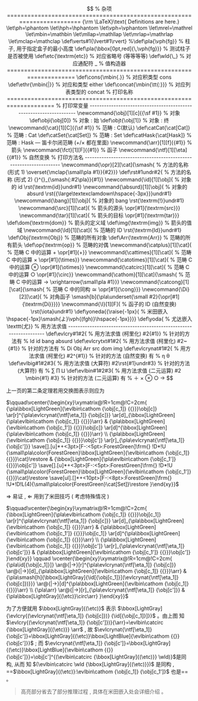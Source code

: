 $$
% 杂项 ========================================================================
{\rm \LaTeX}\text{ Definitions are here.}
\let\ph=\phantom
\let\hph=\hphantom
\let\vph=\vphantom
\let\mrel=\mathrel
\let\mbin=\mathbin
\let\mllap=\mathllap
\let\mrlap=\mathrlap
\let\mclap=\mathclap
\def\verts#1{\lvert#1\rvert}
%\def\pla{\vph{fg}}                              % 柱子, 用于指定盒子的最小高度
\def\pla{\bbox[0pt,red]{\,\vph{fg}}}            % 测试柱子是否被使用
\def\etc{\textrm{etc}}                          % 对应省略号 (等等等等)
\def\wld{\_}                                    % 对应通配符 _
% 值构造器 ====================================================================
\def\cons{\mbin{.}}                             % 对应积类型 cons
\def\ethr{\mbin{|}}                             % 对应和类型 either
\def\concat{\mbin{\tt{:}}}                      % 对应列表类型的 concat
% 打印名称 ====================================================================
% 打印常变量 -------------------------------------------------------------------
\newcommand{\obj}[1][c]{{\sf #1}}               % 对象
\def\obji{\obj[0]}                              % 对象 : 始
\def\objt{\obj[1]}                              % 对象 : 终
\newcommand{\cat}[1][C]{{\sf #1}}               % 范畴 : C(默认)
\def\catCat{\cat[Cat]}                          % 范畴 : Cat
\def\catSet{\cat[Set]}                          % 范畴 : Set
\def\catHask{\cat[Hask]}                        % 范畴 : Hask — 笛卡尔闭范畴 (+/× 都在里面)
\newcommand{\arr}[1][f]{{#1}}                   % 箭头
\newcommand{\fct}[1][F]{{#1}}                   % 函子
\newcommand{\ntf}[1][\eta]{{#1}}                % 自然变换
% 打印方法名 ------------------------------------------------------------------
\newcommand{\opr}[2][\cat]{\smash{              % 方法的名称 (形式 1)
  \overset{\mclap{\small\pla #1}}{#2}}}
\def\rst#1undr#2{                               % 方法的名称 (形式 2)
  {}^{}_{\smash{:#2\pla}}{#1}}       
\newcommand{\id}[1][\obj]{                      % 对象的 id
  \rst{\textrm{id}}undr#1}
\newcommand{\absurd}[1][\obj]{                  % 对象的 absurd
  \rst{{\large\textexclamdown\hspace{-3px}}}undr#1}
\newcommand{\bang}[1][\obj]{                    % 对象的 bang
  \rst{\textrm{!}}undr#1}
\newcommand{\src}[1][\cat]{                     % 箭头的源头
  \opr[#1]{\textrm{src}}}
\newcommand{\tar}[1][\cat]{                     % 箭头的目标
  \opr[#1]{\textrm{tar}}}
\def\dom{\textrm{dom}}                          % 箭头的定义域
\def\img{\textrm{img}}                          % 箭头的值域
\newcommand{\Id}[1][\cat]{                      % 范畴的 ID
  \rst{\textrm{Id}}undr#1}
\def\Obj{\textrm{Obj}}                          % 范畴的所有对象
\def\Arr{\textrm{Arr}}                          % 范畴的所有箭头
\def\op{\textrm{op}}                            % 范畴的对偶
\newcommand{\catplus}[1][\cat]{                 % 范畴 C 中的运算 + 
  \opr[#1]{+}}
\newcommand{\cattimes}[1][\cat]{                % 范畴 C 中的运算 ×
  \opr[#1]{\times}}
\newcommand{\catotimes}[1][\cat]{               % 范畴 C 中的运算 ⊗
  \opr[#1]{\otimes}}
\newcommand{\catcirc}[1][\cat]{                 % 范畴 C 中的运算 ○
  \opr[#1]{\circ}}
\newcommand{\cathom}[1][\cat]{\smash{           % 范畴 C 中的运算 →
  \xrightarrow{\small\pla #1}}}
\newcommand{\catcong}[1][\cat]{\smash{          % 范畴 C 中的同构 ≅
  \opr[#1]{\cong}}}
\newcommand{\Di}[2][\cat]{                      % 对角函子
  \smash[b]{\pla\underset{\small #2}{\opr[#1]{\textrm{Di}}}}}
\newcommand{\I}[1][F]{                          % 函子的 ID (自然变换)
  \rst{\iota}undr#1}
\def\yoneda{{\raise{-1px}{                      % 米田嵌入
  \hspace{-1px}\smash{よ}\vph{(fgh)}\hspace{-1px}}}}
\def\yoda{                                      % 尤达嵌入
  \texttt{尤}}
% 用方法求值 -------------------------------------------------------------------
\def\evlcry#1#2{                                % 用方法求值 (柯里化)
    #2{#1}}                                       % 针对的方法有
                                                  % Id id bang absurd
\def\evlcrytxt#1#2{                             % 用方法求值 (柯里化)
	#2~{#1}}                                        % 针对的方法有 
	                                                % Di Obj Arr src dom img
\def\evlcrynat#1#2{                             % 用方法求值 (柯里化)
    #2^{#1}}                                      % 针对的方法 (自然变换) 有 
                                                  % η θ
\def\evlbig#1#2#3{                              % 用方法求值 (大算符)
    #2\rst{#1}undr#3}                             % 针对的方法 (大算符) 有 
                                                  % ∑ ∏ ⨿
\def\evlbin#1#2#3{                              % 用方法求值 (二元运算)
    #2 \mbin{#1} #3}                              % 针对的方法 (二元运算) 有
                                                  % ＋ × ⊗ ○ →
$$

上一页的第二条定理若用交换图表示则应为

$\qquad\vcenter{\begin{xy}\xymatrix@!R=1cm@!C=2cm{
{\pla\bbox[LightGreen]{\evlbin\cathom
  {\obj[c_1]}
  {{}}}\obj[c]} 
\ar[r]^{\pla\evlcrynat{\ntf[\eta_1]}
  {\obj[c]}} 
\ar[d]_{\bbox[LightGreen]{\pla\evlbin\cathom
  {\obj[c_1]}
  {{}}}\arr} &
{\pla\bbox[LightGreen]{\evlbin\cathom
  {\obj[c_1']}
  {{}}}\obj[c]} 
\ar[d]^{\bbox[LightGreen]{\pla\evlbin\cathom
  {\obj[c_1]}
  {{}}}\arr}  \\
{\pla\bbox[LightGreen]{\evlbin\cathom
  {\obj[c_1]}
  {{}}}\obj[c']} 
\ar[r]_{\pla\evlcrynat{\ntf[\eta_1]}
  {\obj[c']}} 
\save[].[u]*+<3pt>[F-:<5pt>:ForestGreen]\frm{} !D*!U
{\small\pla\color{ForestGreen}\bbox[LightGreen]{\evlbin\cathom
  {\obj[c_1]}
  {{}}}\cat}\restore &
{\bbox[LightGreen]{\pla\evlbin\cathom
  {\obj[c_1']}
  {{}}}\obj[c']} 
\save[].[u]*+<3pt>[F-:<5pt>:ForestGreen]\frm{} !D*!U
{\small\pla\color{ForestGreen}\bbox[LightGreen]{\evlbin\cathom
  {\obj[c_1']}
  {{}}}\cat}\restore 
\save[ul].[]*+<10pt>[F-:<8pt>:ForestGreen]\frm{}
!U*!D!L(4){\small\pla\color{ForestGreen}\cat[Set]}\restore 
}\end{xy}}$

$\Rightarrow$ 易证 , $\Leftarrow$ 用到了米田技巧 ( 考虑特殊情况 )

$\qquad\vcenter{\begin{xy}\xymatrix@!R=1cm@!C=2cm{
{\bbox[LightGreen]{\pla\evlbin\cathom
  {\obj[c_1]}
  {{}}}\obj[c_1]} 
\ar[r]^{\pla\evlcrynat{\ntf[\eta_1]}
  {\obj[c]}} 
\ar[d]_{\pla\bbox[LightGreen]{\evlbin\cathom
  {\obj[c_1]}
  {{}}}\arr} &
{\pla\bbox[LightGreen]{\evlbin\cathom
  {\obj[c_1']}
  {{}}}\obj[c_1]} 
\ar[d]^{\pla\bbox[LightGreen]{\evlbin\cathom
  {\obj[c_1]}
  {{}}}\arr}  \\
{\pla\bbox[LightGreen]{\evlbin\cathom
  {\obj[c_1]}
  {{}}}\obj[c']} 
\ar[r]_{\pla\evlcrynat{\ntf[\eta_1]}
  {\obj[c']}} &
{\pla\bbox[LightGreen]{\evlbin\cathom
  {\obj[c_1']}
  {{}}}\obj[c']}
}\end{xy}}
\qquad
\vcenter{\begin{xy}\xymatrix@!R=1cm@!C=2cm{
{\pla\id[{\obj[c_1]}]}
\ar@{|->}[r]^{\pla\evlcrynat{\ntf[\eta_1]}
  {\obj[c]}} 
\ar@{|->}[d]_{\pla\bbox[LightGreen]{\evlbin\cathom
  {\obj[c_1]}
  {{}}}\arr} &
{\pla\smash[h]{\bbox[LightGray]{\id[{\obj[c_1]}](\evlcrynat{\ntf[\eta_1]}
  {\obj[c]})}}} 
\ar@{|->}[d]^{\pla\bbox[LightGreen]{\evlbin\cathom
  {\obj[c_1]}
  {{}}}\arr}  \\
{\pla\arr}
\ar@{|->}[r]_{\pla\evlcrynat{\ntf[\eta_1]}
  {\obj[c']}} &
{\pla\bbox[LightGray]{(\etc)}\circ\arr}
}\end{xy}}$

为了方便就用 $\bbox[LightGray]{(\etc)}$ 表示 $\bbox[LightGray]{\evlcry{(\evlcrynat{\ntf[\eta_1]}
  {\obj[c]})}
    {\id[{\obj[c_1]}]}}$ 。由上图
知 $\evlcry{(\evlcrynat{\ntf[\eta_1]}
  {\obj[c']})}{\arr}=\evlbin\catcirc
  {\bbox[LightGray]{(\etc)}}
  \arr$ , 故 $\evlcrynat{\ntf[\eta_1]}
  {\obj[c']}=\bbox[LightGray]{(\etc)}\bbox[LightBlue]{\evlbin\cathom
  {{}}
  {\obj[c']}}$ ;
而 $\evlcrynat{\ntf[\eta_1]}
  {\obj[c']}=\bbox[LightGray]{(\etc)}\bbox[LightBlue]{\evlbin\cathom
  {{}}
  {\obj[c']}}=\obj[c']^{(\evlbin\catcirc
  {\bbox[LightGray]{(\etc)}}
  \wld)}$是同构, 从而
知 $(\evlbin\catcirc
  \wld
  {\bbox[LightGray]{(\etc)}})$ 是同构 , ==$\bbox[LightGray]{(\etc)}:\evlbin\cathom
    {\obj[c_1]}
    {\obj[c_1']}$ 也是== 。

> 高亮部分省去了部分推理过程 , 
> 具体在米田嵌入处会详细介绍 。